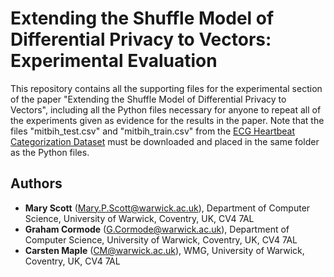 # Extending the Shuffle Model of Differential Privacy to Vectors: Experimental Evaluation

This repository contains all the supporting files for the experimental section of the paper "Extending the Shuffle Model of Differential Privacy to Vectors",
including all the Python files necessary for anyone to repeat all of the experiments given as evidence for the results in the paper.
Note that the files "mitbih_test.csv" and "mitbih_train.csv" from the [ECG Heartbeat Categorization Dataset](https://www.kaggle.com/shayanfazeli/heartbeat) must be downloaded and placed in the same folder as the Python files.

## Authors

- **Mary Scott** (Mary.P.Scott@warwick.ac.uk), Department of Computer Science, University of Warwick, Coventry, UK, CV4 7AL
- **Graham Cormode** (G.Cormode@warwick.ac.uk), Department of Computer Science, University of Warwick, Coventry, UK, CV4 7AL
- **Carsten Maple** (CM@warwick.ac.uk), WMG, University of Warwick, Coventry, UK, CV4 7AL

